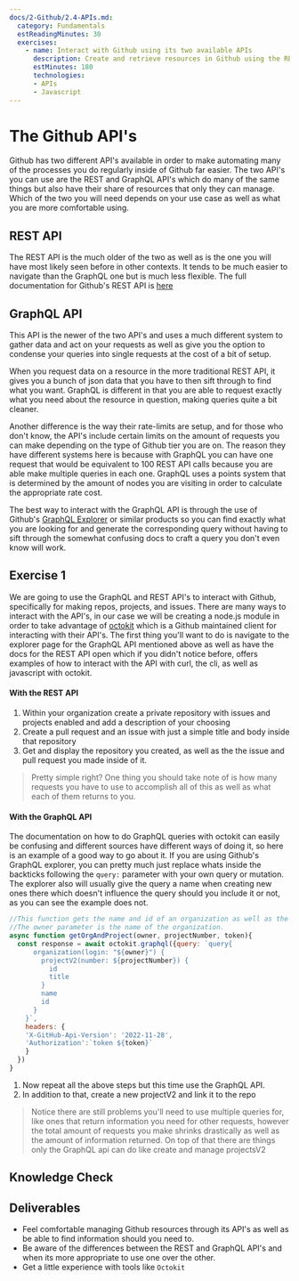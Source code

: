 ```yaml
---
docs/2-Github/2.4-APIs.md:
  category: Fundamentals
  estReadingMinutes: 30
  exercises:
    - name: Interact with Github using its two available APIs
      description: Create and retrieve resources in Github using the REST and GraphQL APIs.  Get some experience using them and compare the two approaches.
      estMinutes: 180
      technologies:
      - APIs
      - Javascript
---
```


# The Github API's

 Github has two different API's available in order to make automating many of the processes you do regularly inside of Github far easier.  The two API's you can use are the REST and GraphQL API's which do many of the same things but also have their share of resources that only they can manage.  Which of the two you will need depends on your use case as well as what you are more comfortable using.

## REST API

 The REST API is the much older of the two as well as is the one you will have most likely seen before in other contexts. It tends to be much easier to navigate than the GraphQL one but is much less flexible. The full documentation for Github's REST API is [here](https://docs.github.com/en/rest?apiVersion=2022-11-28)

## GraphQL API

 This API is the newer of the two API's and uses a much different system to gather data and act on your requests as well as give you the option to condense your queries into single requests at the cost of a bit of setup.

 When you request data on a resource in the more traditional REST API, it gives you a bunch of json data that you have to then sift through to find what you want.  GraphQL is different in that you are able to request exactly what you need about the resource in question, making queries quite a bit cleaner.

 Another difference is the way their rate-limits are setup, and for those who don't know, the API's include certain limits on the amount of requests you can make depending on the type of Github tier you are on.  The reason they have different systems here is because with GraphQL you can have one request that would be equivalent to 100 REST API calls because you are able make multiple queries in each one.  GraphQL uses a points system that is determined by the amount of nodes you are visiting in order to calculate the appropriate rate cost.

 The best way to interact with the GraphQL API is through the use of Github's [GraphQL Explorer](https://docs.github.com/en/graphql/overview/explorer) or similar products so you can find exactly what you are looking for and generate the corresponding query without having to sift through the somewhat confusing docs to craft a query you don't even know will work.

## Exercise 1

 We are going to use the GraphQL and REST API's to interact with Github, specifically for making repos, projects, and issues.  There are many ways to interact with the API's, in our case we will be creating a node.js module in order to take advantage of [octokit](https://github.com/octokit/octokit.js) which is a Github maintained client for interacting with their API's. The first thing you'll want to do is navigate to the explorer page for the GraphQL API mentioned above as well as have the docs for the REST API open which if you didn't notice before, offers examples of how to interact with the API with curl, the cli, as well as javascript with octokit.

#### With the REST API

 1. Within your organization create a private repository with issues and projects enabled and add a description of your choosing
 2. Create a pull request and an issue with just a simple title and body inside that repository
 3. Get and display the repository you created, as well as the the issue and pull request you made inside of it.

 >Pretty simple right?  One thing you should take note of is how many requests you have to use to accomplish all of this as well as what each of them returns to you.

#### With the GraphQL API

The documentation on how to do GraphQL queries with octokit can easily be confusing and different sources have different ways of doing it, so here is an example of a good way to go about it. If you are using Github's GraphQL explorer, you can pretty much just replace whats inside the backticks following the `query:` parameter with your own query or mutation. The explorer also will usually give the query a name when creating new ones there which doesn't influence the query should you include it or not, as you can see the example does not.

```javascript
//This function gets the name and id of an organization as well as the id and title of one of the projects it owns.
//The owner parameter is the name of the organization.
async function getOrgAndProject(owner, projectNumber, token){
  const response = await octokit.graphql({query: `query{
      organization(login: "${owner}") {
        projectV2(number: ${projectNumber}) {
          id
          title
        }
        name
        id
      }
    }`,
    headers: {
    'X-GitHub-Api-Version': '2022-11-28',
    'Authorization':`token ${token}`
    }
  })
}
```

 1. Now repeat all the above steps but this time use the GraphQL API.
 2. In addition to that, create a new projectV2 and link it to the repo

 >Notice there are still problems you'll need to use multiple queries for, like ones that return information you need for other requests, however the total amount of requests you make shrinks drastically as well as the amount of information returned.  On top of that there are things only the GraphQL api can do like create and manage projectsV2

## Knowledge Check

<div class="quizdown">
  <div id="chapter-2/2.4/api-quiz.js"></div>
</div>

## Deliverables

- Feel comfortable managing Github resources through its API's as well as be able to find information should you need to.
- Be aware of the differences between the REST and GraphQL API's and when its more appropriate to use one over the other.
- Get a little experience with tools like `Octokit`
